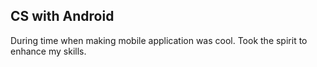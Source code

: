 ## CS with Android
During time when making mobile application was cool. Took the spirit to enhance my skills. 
